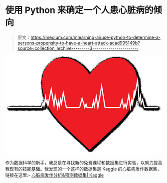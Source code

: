 # 使用 Python 来确定一个人患心脏病的倾向

> 原文：<https://medium.com/mlearning-ai/use-python-to-determine-a-persons-propensity-to-have-a-heart-attack-acad995149b?source=collection_archive---------3----------------------->

![](img/0631d3a354b03e0523d3727633fc9439.png)

作为数据科学的新手，我总是在寻找新的免费课程和数据集进行实验，以努力提高我现有的技能基础。我发现的一个这样的数据集是 Kaggle 的心脏病发作数据集，链接在这里:- [心脏病发作分析&预测数据集| Kaggle](https://www.kaggle.com/rashikrahmanpritom/heart-attack-analysis-prediction-dataset)